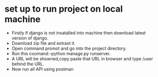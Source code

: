 # set up to run project on local machine
* Firstly if django is not insatalled into machine then download latest version of django.
* Download zip file and extraxt it.
* Open command promot and go into the project directory.
* Run this coomand:-python manage.py runserver.
* A URL will be showned,copy paste that URL in browser and type /user behind the URL.
* Now run all API using postman
